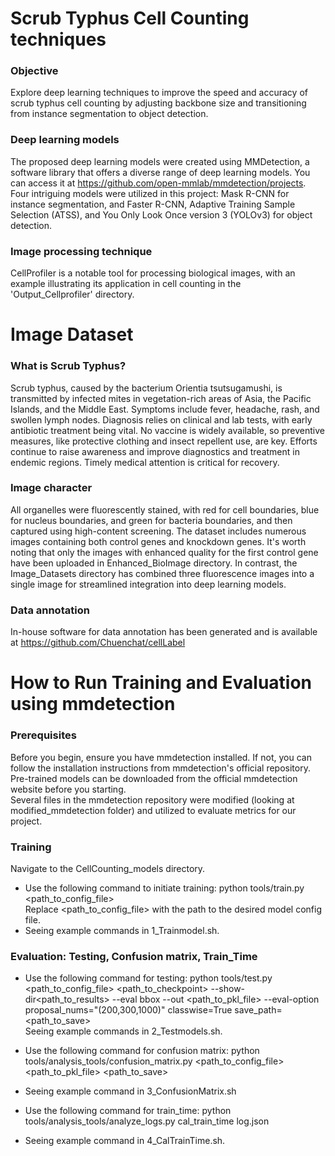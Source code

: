 # Scrub Typhus Cell Counting techniques

### Objective 
Explore deep learning techniques to improve the speed and accuracy of scrub typhus cell counting by adjusting backbone size and transitioning from instance segmentation to object detection.

### Deep learning models 
The proposed deep learning models were created using MMDetection, a software library that offers a diverse range of deep learning models. You can access it at https://github.com/open-mmlab/mmdetection/projects. Four intriguing models were utilized in this project: Mask R-CNN for instance segmentation, and Faster R-CNN, Adaptive Training Sample Selection (ATSS), and You Only Look Once version 3 (YOLOv3) for object detection.

### Image processing technique
CellProfiler is a notable tool for processing biological images, with an example illustrating its application in cell counting in the 'Output_Cellprofiler' directory.


# Image Dataset
### What is Scrub Typhus?
Scrub typhus, caused by the bacterium Orientia tsutsugamushi, is transmitted by infected mites in vegetation-rich areas of Asia, the Pacific Islands, and the Middle East. Symptoms include fever, headache, rash, and swollen lymph nodes. Diagnosis relies on clinical and lab tests, with early antibiotic treatment being vital. No vaccine is widely available, so preventive measures, like protective clothing and insect repellent use, are key. Efforts continue to raise awareness and improve diagnostics and treatment in endemic regions. Timely medical attention is critical for recovery.

### Image character
All organelles were fluorescently stained, with red for cell boundaries, blue for nucleus boundaries, and green for bacteria boundaries, and then captured using high-content screening.
The dataset includes numerous images containing both control genes and knockdown genes. It's worth noting that only the images with enhanced quality for the first control gene have been uploaded in Enhanced_BioImage directory. In contrast, the Image_Datasets directory has combined three fluorescence images into a single image for streamlined integration into deep learning models.

### Data annotation
In-house software for data annotation has been generated and is available at https://github.com/Chuenchat/cellLabel


# How to Run Training and Evaluation using mmdetection
### Prerequisites
Before you begin, ensure you have mmdetection installed. If not, you can follow the installation instructions from mmdetection's official repository.<br>
Pre-trained models can be downloaded from the official mmdetection website before you starting.<br>
Several files in the mmdetection repository were modified (looking at modified_mmdetection folder) and utilized to evaluate metrics for our project.<br>


### Training
Navigate to the CellCounting_models directory.<br>
- Use the following command to initiate training:
python tools/train.py <path_to_config_file><br>
Replace <path_to_config_file> with the path to the desired model config file.<br>
- Seeing example commands in 1_Trainmodel.sh.<br>

### Evaluation: Testing, Confusion matrix, Train_Time
- Use the following command for testing:
python tools/test.py <path_to_config_file> <path_to_checkpoint> --show-dir<path_to_results> --eval bbox --out <path_to_pkl_file> --eval-option proposal_nums="(200,300,1000)" classwise=True save_path=<path_to_save><br> Seeing example commands in 2_Testmodels.sh.<br>


- Use the following command for confusion matrix:
python tools/analysis_tools/confusion_matrix.py <path_to_config_file>   <path_to_pkl_file> <path_to_save><br>
- Seeing example command in 3_ConfusionMatrix.sh<br>


- Use the following command for train_time:
python tools/analysis_tools/analyze_logs.py cal_train_time log.json
- Seeing example command in 4_CalTrainTime.sh. 

